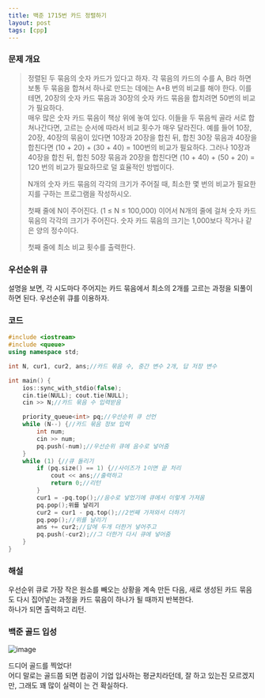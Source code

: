 ```yaml
---
title: 백준 1715번 카드 정렬하기
layout: post
tags: [cpp]
---
```

### 문제 개요
> 정렬된 두 묶음의 숫자 카드가 있다고 하자. 각 묶음의 카드의 수를 A, B라 하면 보통 두 묶음을 합쳐서 하나로 만드는 데에는 A+B 번의 비교를 해야 한다. 이를테면, 20장의 숫자 카드 묶음과 30장의 숫자 카드 묶음을 합치려면 50번의 비교가 필요하다.  
> 매우 많은 숫자 카드 묶음이 책상 위에 놓여 있다. 이들을 두 묶음씩 골라 서로 합쳐나간다면, 고르는 순서에 따라서 비교 횟수가 매우 달라진다. 예를 들어 10장, 20장, 40장의 묶음이 있다면 10장과 20장을 합친 뒤, 합친 30장 묶음과 40장을 합친다면 (10 + 20) + (30 + 40) = 100번의 비교가 필요하다. 그러나 10장과 40장을 합친 뒤, 합친 50장 묶음과 20장을 합친다면 (10 + 40) + (50 + 20) = 120 번의 비교가 필요하므로 덜 효율적인 방법이다.
> 
> N개의 숫자 카드 묶음의 각각의 크기가 주어질 때, 최소한 몇 번의 비교가 필요한지를 구하는 프로그램을 작성하시오.
> 
> 첫째 줄에 N이 주어진다. (1 ≤ N ≤ 100,000) 이어서 N개의 줄에 걸쳐 숫자 카드 묶음의 각각의 크기가 주어진다. 숫자 카드 묶음의 크기는 1,000보다 작거나 같은 양의 정수이다.
> 
> 첫째 줄에 최소 비교 횟수를 출력한다.

### 우선순위 큐
설명을 보면, 각 시도마다 주어지는 카드 묶음에서 최소의 2개를 고르는 과정을 되풀이하면 된다. 우선순위 큐를 이용하자.
### 코드
```c++
#include <iostream>
#include <queue>
using namespace std;

int N, cur1, cur2, ans;//카드 묶음 수, 중간 변수 2개, 답 저장 변수

int main() {
    ios::sync_with_stdio(false);
    cin.tie(NULL); cout.tie(NULL);
    cin >> N;//카드 묶음 수 입력받음

    priority_queue<int> pq;//우선순위 큐 선언
    while (N--) {//카드 묶음 정보 입력
        int num;
        cin >> num;
        pq.push(-num);//우선순위 큐에 음수로 넣어줌
    }
    while (1) {//큐 돌리기
        if (pq.size() == 1) {//사이즈가 1이면 끝 처리
            cout << ans;//출력하고
            return 0;//리턴
        }
        cur1 = -pq.top();//음수로 넣었기에 큐에서 이렇게 가져옴
        pq.pop();위를 날리기
        cur2 = cur1 - pq.top();//2번째 가져와서 더하기
        pq.pop();//위를 날리기
        ans += cur2;//답에 두개 더한거 넣어주고
        pq.push(-cur2);//그 더한거 다시 큐에 넣어줌
    }
}
```
### 해설
우선순위 큐로 가장 작은 원소를 빼오는 상황을 계속 만든 다음, 새로 생성된 카드 묶음도 다시 집어넣는 과정을 카드 묶음이 하나가 될 때까지 반복한다.  
하나가 되면 출력하고 리턴.
### 백준 골드 입성
![image](https://user-images.githubusercontent.com/43718966/144788257-7a3c09ea-25be-446b-a6f7-cf9116010b6a.png)

드디어 골드를 찍었다!  
어디 말로는 골드쯤 되면 컴공이 기업 입사하는 평균치라던데, 잘 하고 있는진 모르겠지만, 그래도 꽤 많이 실력이 는 건 확실하다.
